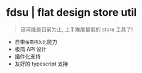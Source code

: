 # fdsu | flat design store util

> 这可能是目前为止, 上手难度最低的 store 工具了!

-   自带`按需持久化`能力
-   极简 API 设计
-   插件化支持
-   友好的 typescript 支持
